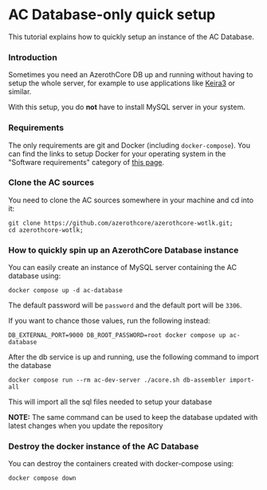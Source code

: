 # AC Database-only quick setup

This tutorial explains how to quickly setup an instance of the AC Database.


### Introduction

Sometimes you need an AzerothCore DB up and running without having to setup the whole server,
for example to use applications like [Keira3](https://github.com/azerothcore/Keira3) or similar.

With this setup, you do **not** have to install MySQL server in your system.

### Requirements

The only requirements are git and Docker (including `docker-compose`).
You can find the links to setup Docker for your operating system in the "Software requirements" category of 
[this page](http://www.azerothcore.org/wiki/Install-with-Docker#setup).

### Clone the AC sources

You need to clone the AC sources somewhere in your machine and cd into it:

```
git clone https://github.com/azerothcore/azerothcore-wotlk.git;
cd azerothcore-wotlk;
```

### How to quickly spin up an AzerothCore Database instance

You can easily create an instance of MySQL server containing the AC database using:

```
docker compose up -d ac-database
```

The default password will be `password` and the default port will be `3306`.

If you want to chance those values, run the following instead:

```
DB_EXTERNAL_PORT=9000 DB_ROOT_PASSWORD=root docker compose up ac-database
```

After the db service is up and running, use the following command to import the database

`docker compose run --rm ac-dev-server ./acore.sh db-assembler import-all`

This will import all the sql files needed to setup your database 

**NOTE:** The same command can be used to keep the database updated with latest changes when you update the repository

### Destroy the docker instance of the AC Database

You can destroy the containers created with docker-compose using:

```
docker compose down
```

